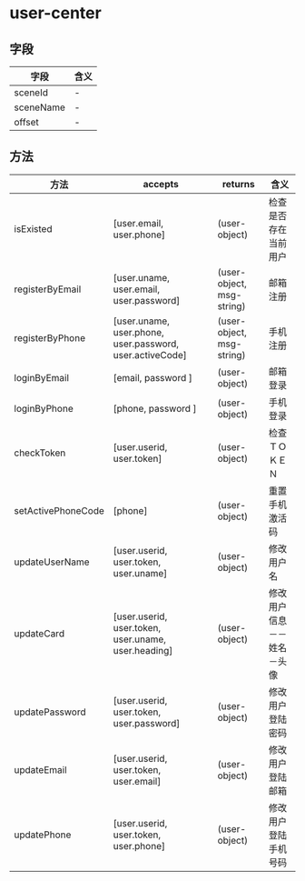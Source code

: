 # user-center

## 字段

字段        | 含义
--------- | --
sceneId   | -
sceneName | -
offset    | -

## 方法

方法                 | accepts                                                  | returns                   | 含义
------------------ | -------------------------------------------------------- | ------------------------- | ----------
isExisted          | [user.email, user.phone]                                 | (user-object)             | 检查是否存在当前用户
registerByEmail    | [user.uname, user.email, user.password]                  | (user-object, msg-string) | 邮箱注册
registerByPhone    | [user.uname, user.phone, user.password, user.activeCode] | (user-object, msg-string) | 手机注册
loginByEmail       | [email, password ]                                       | (user-object)             | 邮箱登录
loginByPhone       | [phone, password ]                                       | (user-object)             | 手机登录
checkToken         | [user.userid, user.token]                                | (user-object)             | 检查ＴＯＫＥＮ
setActivePhoneCode | [phone]                                                  | (user-object)             | 重置手机激活码
updateUserName     | [user.userid, user.token, user.uname]                    | (user-object)             | 修改用户名
updateCard         | [user.userid, user.token, user.uname, user.heading]      | (user-object)             | 修改用户信息－－姓名－头像
updatePassword     | [user.userid, user.token, user.password]                 | (user-object)             | 修改用户登陆密码
updateEmail        | [user.userid, user.token, user.email]                    | (user-object)             | 修改用户登陆邮箱
updatePhone        | [user.userid, user.token, user.phone]                    | (user-object)             | 修改用户登陆手机号码
